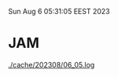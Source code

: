 Sun Aug  6 05:31:05 EEST 2023
# JAM
<a href='./cache/202308/06_05.log'>./cache/202308/06_05.log</a>
